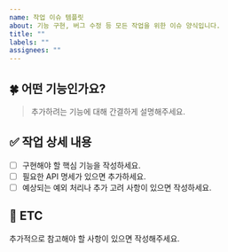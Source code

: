 ```yaml
---
name: 작업 이슈 템플릿
about: 기능 구현, 버그 수정 등 모든 작업을 위한 이슈 양식입니다.
title: ""
labels: ""
assignees: ""
---
```


## 🍀 어떤 기능인가요?

> 추가하려는 기능에 대해 간결하게 설명해주세요.

## ✅ 작업 상세 내용

- [ ] 구현해야 할 핵심 기능을 작성하세요.
- [ ] 필요한 API 명세가 있으면 추가하세요.
- [ ] 예상되는 예외 처리나 추가 고려 사항이 있으면 작성하세요.

## 📌 ETC

추가적으로 참고해야 할 사항이 있으면 작성해주세요.
